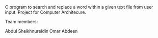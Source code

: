 C program to search and replace a word within a given text file from user input. Project for Computer Architecure.

Team members:

Abdul Sheikhnureldin
Omar Abdeen
